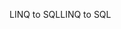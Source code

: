 <span data-ttu-id="10232-101">LINQ to SQL</span><span class="sxs-lookup"><span data-stu-id="10232-101">LINQ to SQL</span></span>